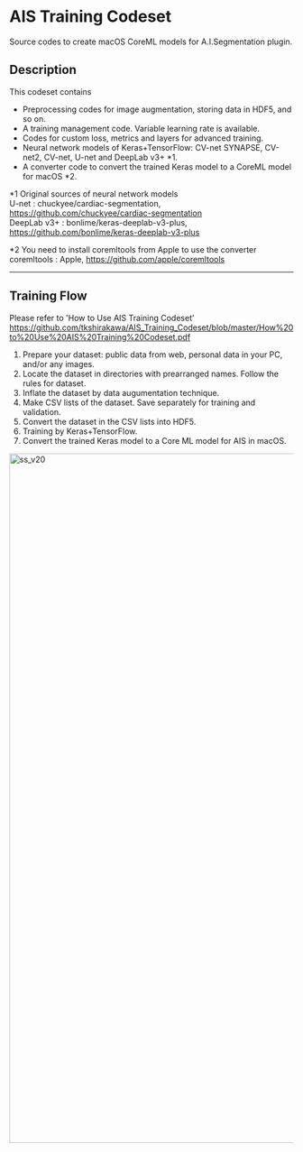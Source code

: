 # AIS Training Codeset
Source codes to create macOS CoreML models for A.I.Segmentation plugin.

## Description
This codeset contains
- Preprocessing codes for image augmentation, storing data in HDF5, and so on.
- A training management code. Variable learning rate is available.
- Codes for custom loss, metrics and layers for advanced training.
- Neural network models of Keras+TensorFlow: CV-net SYNAPSE, CV-net2, CV-net, U-net and DeepLab v3+ *1.
- A converter code to convert the trained Keras model to a CoreML model for macOS *2.

*1 Original sources of neural network models<br>
U-net : chuckyee/cardiac-segmentation, https://github.com/chuckyee/cardiac-segmentation<br>
DeepLab v3+ : bonlime/keras-deeplab-v3-plus, https://github.com/bonlime/keras-deeplab-v3-plus<br>

*2 You need to install coremltools from Apple to use the converter<br>
coremltools : Apple, https://github.com/apple/coremltools<br>

---
## Training Flow
Please refer to 'How to Use AIS Training Codeset' https://github.com/tkshirakawa/AIS_Training_Codeset/blob/master/How%20to%20Use%20AIS%20Training%20Codeset.pdf

1. Prepare your dataset: public data from web, personal data in your PC, and/or any images.
1. Locate the dataset in directories with prearranged names. Follow the rules for dataset.
1. Inflate the dataset by data augumentation technique.
1. Make CSV lists of the dataset. Save separately for training and validation.
1. Convert the dataset in the CSV lists into HDF5.
1. Training by Keras+TensorFlow.
1. Convert the trained Keras model to a Core ML model for AIS in macOS.

<img width="1223" alt="ss_v20" src="https://user-images.githubusercontent.com/52600509/71913629-3705e500-31bb-11ea-9226-3885f33f82c3.png">
